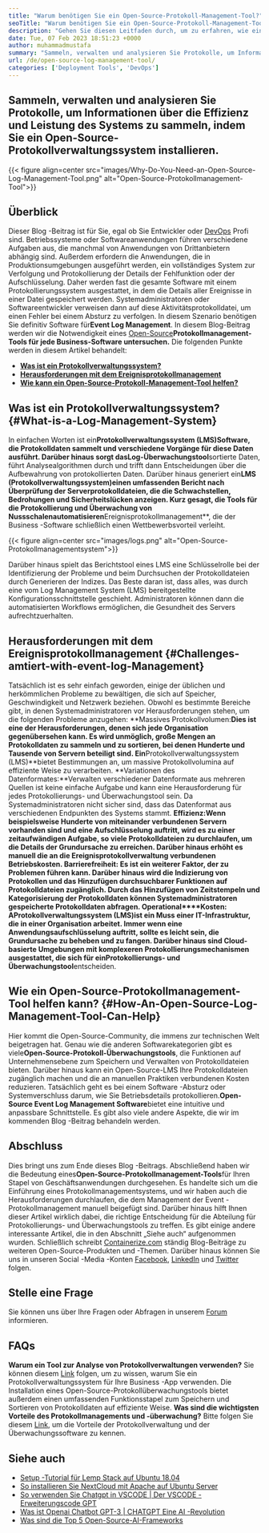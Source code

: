 ```yaml
---
title: "Warum benötigen Sie ein Open-Source-Protokoll-Management-Tool?" 
seoTitle: "Warum benötigen Sie ein Open-Source-Protokoll-Management-Tool?" 
description: "Gehen Sie diesen Leitfaden durch, um zu erfahren, wie ein Open-Source-Protokollmanagement-Tool Ihnen bei der Protokollsammlung und Verwaltung Ihrer Unternehmenssoftware zugute kommen kann." 
date: Tue, 07 Feb 2023 18:51:23 +0000
author: muhammadmustafa
summary: "Sammeln, verwalten und analysieren Sie Protokolle, um Informationen über die Effizienz und Leistung des Systems zu sammeln, indem Sie ein Open-Source-Protokollverwaltungssystem installieren." 
url: /de/open-source-log-management-tool/
categories: ['Deployment Tools', 'DevOps']
---
```


## Sammeln, verwalten und analysieren Sie Protokolle, um Informationen über die Effizienz und Leistung des Systems zu sammeln, indem Sie ein Open-Source-Protokollverwaltungssystem installieren.

{{< figure align=center src="images/Why-Do-You-Need-an-Open-Source-Log-Management-Tool.png" alt="Open-Source-Protokollmanagement-Tool">}}


## Überblick
Dieser Blog -Beitrag ist für Sie, egal ob Sie Entwickler oder [DevOps][1] Profi sind. Betriebssysteme oder Softwareanwendungen führen verschiedene Aufgaben aus, die manchmal von Anwendungen von Drittanbietern abhängig sind. Außerdem erfordern die Anwendungen, die in Produktionsumgebungen ausgeführt werden, ein vollständiges System zur Verfolgung und Protokollierung der Details der Fehlfunktion oder der Aufschlüsselung. Daher werden fast die gesamte Software mit einem Protokollierungssystem ausgestattet, in dem die Details aller Ereignisse in einer Datei gespeichert werden. Systemadministratoren oder Softwareentwickler verweisen dann auf diese Aktivitätsprotokolldatei, um einen Fehler bei einem Absturz zu verfolgen. In diesem Szenario benötigen Sie definitiv Software für**Event Log Management**. In diesem Blog-Beitrag werden wir die Notwendigkeit eines [Open-Source][2]**Protokollmanagement-Tools für jede Business-Software untersuchen.**
Die folgenden Punkte werden in diesem Artikel behandelt:
* [**Was ist ein Protokollverwaltungssystem?**][3]
* [**Herausforderungen mit dem Ereignisprotokollmanagement**][4]
* **[Wie kann ein Open-Source-Protokoll-Management-Tool helfen?][5]**

## Was ist ein Protokollverwaltungssystem?   {#What-is-a-Log-Management-System}
In einfachen Worten ist ein**Protokollverwaltungssystem (LMS)**Software, die Protokolldaten sammelt und verschiedene Vorgänge für diese Daten ausführt. Darüber hinaus sorgt das**Log-Überwachungstool**sortierte Daten, führt Analysealgorithmen durch und trifft dann Entscheidungen über die Aufbewahrung von protokollierten Daten. Darüber hinaus generiert ein**LMS (Protokollverwaltungssystem)**einen umfassenden Bericht nach Überprüfung der Serverprotokolldateien, die die Schwachstellen, Bedrohungen und Sicherheitslücken anzeigen. Kurz gesagt, die Tools für die Protokollierung und Überwachung von Nussschalen**automatisieren**Ereignisprotokollmanagement**, die der Business -Software schließlich einen Wettbewerbsvorteil verleiht.

{{< figure align=center src="images/logs.png" alt="Open-Source-Protokollmanagementsystem">}}

Darüber hinaus spielt das Berichtstool eines LMS eine Schlüsselrolle bei der Identifizierung der Probleme und beim Durchsuchen der Protokolldateien durch Generieren der Indizes. Das Beste daran ist, dass alles, was durch eine vom Log Management System (LMS) bereitgestellte Konfigurationsschnittstelle geschieht. Administratoren können dann die automatisierten Workflows ermöglichen, die Gesundheit des Servers aufrechtzuerhalten.

## Herausforderungen mit dem Ereignisprotokollmanagement   {#Challenges-amtiert-with-event-log-Management}
Tatsächlich ist es sehr einfach geworden, einige der üblichen und herkömmlichen Probleme zu bewältigen, die sich auf Speicher, Geschwindigkeit und Netzwerk beziehen. Obwohl es bestimmte Bereiche gibt, in denen Systemadministratoren vor Herausforderungen stehen, um die folgenden Probleme anzugehen:
**Massives Protokollvolumen:**Dies ist eine der Herausforderungen, denen sich jede Organisation gegenübersehen kann. Es wird unmöglich, große Mengen an Protokolldaten zu sammeln und zu sortieren, bei denen Hunderte und Tausende von Servern beteiligt sind. Ein**Protokollverwaltungssystem (LMS)**bietet Bestimmungen an, um massive Protokollvolumina auf effiziente Weise zu verarbeiten.
**Variationen des Datenformates:**Verwalten verschiedener Datenformate aus mehreren Quellen ist keine einfache Aufgabe und kann eine Herausforderung für jedes Protokollierungs- und Überwachungstool sein. Da Systemadministratoren nicht sicher sind, dass das Datenformat aus verschiedenen Endpunkten des Systems stammt.
**Effizienz:**Wenn beispielsweise Hunderte von miteinander verbundenen Servern vorhanden sind und eine Aufschlüsselung auftritt, wird es zu einer zeitaufwändigen Aufgabe, so viele Protokolldateien zu durchlaufen, um die Details der Grundursache zu erreichen. Darüber hinaus erhöht es manuell die an die Ereignisprotokollverwaltung verbundenen Betriebskosten.
**Barrierefreiheit**: Es ist ein weiterer Faktor, der zu Problemen führen kann. Darüber hinaus wird die Indizierung von Protokollen und das Hinzufügen durchsuchbarer Funktionen auf Protokolldateien zugänglich. Durch das Hinzufügen von Zeitstempeln und Kategorisierung der Protokolldaten können Systemadministratoren gespeicherte Protokolldaten abfragen.
**Operational****Kosten**: A**Protokollverwaltungssystem (LMS)**ist ein Muss einer IT-Infrastruktur, die in einer Organisation arbeitet. Immer wenn eine Anwendungsaufschlüsselung auftritt, sollte es leicht sein, die Grundursache zu beheben und zu fangen. Darüber hinaus sind Cloud-basierte Umgebungen mit komplexeren Protokollierungsmechanismen ausgestattet, die sich für ein**Protokollierungs- und Überwachungstool**entscheiden.

## Wie ein Open-Source-Protokollmanagement-Tool helfen kann?   {#How-An-Open-Source-Log-Management-Tool-Can-Help}
Hier kommt die Open-Source-Community, die immens zur technischen Welt beigetragen hat. Genau wie die anderen Softwarekategorien gibt es viele**Open-Source-Protokoll-Überwachungstools**, die Funktionen auf Unternehmensebene zum Speichern und Verwalten von Protokolldateien bieten. Darüber hinaus kann ein Open-Source-LMS Ihre Protokolldateien zugänglich machen und die an manuellen Praktiken verbundenen Kosten reduzieren.
Tatsächlich geht es bei einem Software -Absturz oder Systemverschluss darum, wie Sie Betriebsdetails protokollieren.**Open-Source Event Log Management Software**bietet eine intuitive und anpassbare Schnittstelle. Es gibt also viele andere Aspekte, die wir im kommenden Blog -Beitrag behandeln werden.

## Abschluss
Dies bringt uns zum Ende dieses Blog -Beitrags. Abschließend haben wir die Bedeutung eines**Open-Source-Protokollmanagement-Tools**für Ihren Stapel von Geschäftsanwendungen durchgesehen. Es handelte sich um die Einführung eines Protokollmanagementsystems, und wir haben auch die Herausforderungen durchlaufen, die dem Management der Event -Protokollmanagement manuell beigefügt sind. Darüber hinaus hilft Ihnen dieser Artikel wirklich dabei, die richtige Entscheidung für die Abteilung für Protokollierungs- und Überwachungstools zu treffen. Es gibt einige andere interessante Artikel, die in den Abschnitt „Siehe auch“ aufgenommen wurden.
Schließlich schreibt [Containerize.com][6] ständig Blog-Beiträge zu weiteren Open-Source-Produkten und -Themen. Darüber hinaus können Sie uns in unseren Social -Media -Konten [Facebook][7], [LinkedIn][8] und [Twitter][9] folgen.

## Stelle eine Frage
Sie können uns über Ihre Fragen oder Abfragen in unserem [Forum][10] informieren.

## FAQs
**Warum ein Tool zur Analyse von Protokollverwaltungen verwenden?**
Sie können diesem [Link][3] folgen, um zu wissen, warum Sie ein Protokollverwaltungssystem für Ihre Business -App verwenden. Die Installation eines Open-Source-Protokollüberwachungstools bietet außerdem einen umfassenden Funktionsstapel zum Speichern und Sortieren von Protokolldaten auf effiziente Weise.
**Was sind die wichtigsten Vorteile des Protokollmanagements und -überwachung?**
Bitte folgen Sie diesem [Link][5], um die Vorteile der Protokollverwaltung und der Überwachungssoftware zu kennen.

## Siehe auch
  * [Setup -Tutorial für Lemp Stack auf Ubuntu 18.04][11]
  * [So installieren Sie NextCloud mit Apache auf Ubuntu Server][12]
  * [So verwenden Sie Chatgpt in VSCODE | Der VSCODE -Erweiterungscode GPT][13]
  * [Was ist Openai Chatbot GPT-3 | CHATGPT Eine AI -Revolution][14]
  * [Was sind die Top 5 Open-Source-AI-Frameworks][15]

  
[1]: https://products.containerize.com/devops/
[2]: https://products.containerize.com/
[3]: #What-is-a-Log-Management-System
[4]: #Challenges-attached-with-Event-Log-Management
[5]: #How-an-open-source-Log-Management-Tool-can-help
[6]: https://www.containerize.com/
[7]: https://web.facebook.com/containerize
[8]: https://www.linkedin.com/company/containerize/
[9]: https://twitter.com/containerize_co
[10]: https://forum.containerize.com/
[11]: https://blog.containerize.com/web-server-solution-stack/setup-tutorial-for-lemp-stack-on-ubuntu-18-04/
[12]: https://blog.containerize.com/backup-and-sync-software/how-to-install-nextcloud-with-apache-on-ubuntu-server/
[13]: https://blog.containerize.com/artificial-intelligence/how-to-use-chatgpt-in-vscode-the-vscode-extension-codegpt/
[14]: https://blog.containerize.com/artificial-intelligence/what-is-openai-chatbot-gpt-3-chatgpt-an-ai-revolution/
[15]: https://blog.containerize.com/artificial-intelligence/top-5-open-source-ai-frameworks/
